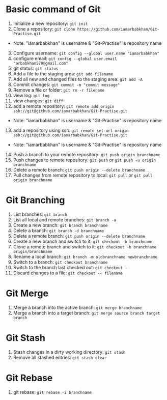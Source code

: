 # Basic command of Git

1. Initialize a new repository: `git init`
2. Clone a repository: `git clone https://github.com/iamarbabkhan/Git-Practise.git`
* Note: "iamarbabkhan" is username & "Git-Practise" is repository name
3. Configure username: `git config --global user.name "iamarbabkhan"`
4. configure email: `git config --global user.email "arbabkhan579@gmail.com"`
5. git status: `git status`
6. Add a file to the staging area: `git add filename` 
7. Add all new and changed files to the staging area: `git add -A`
8. Commit changes: `git commit -m "commit message"`
9. Remove a file or folder: `git rm -r filename`
10. view log: `git log`
11. view changes: `git diff`
12. add a remote repository: `git remote add origin ssh://git@github.com/iamarbabkhan/Git-Practise.git`
* Note: "iamarbabkhan" is username & "Git-Practise" is repository name
13. add a repository using ssh: `git remote set-url origin ssh://git@github.com/iamarbabkhan/Git-Practise.git`
* Note: "iamarbabkhan" is username & "Git-Practise" is repository name
14. Push a branch to your remote repository: `git push origin branchname`
15. Push changes to remote repository: `git push` or `git push -u origin branchname`
16. Delete a remote branch:  `git push origin --delete branchname`
17. Pull changes from remote repository to local: `git pull` or  `git pull origin branchname`

# Git Branching

1. List branches: `git branch` 
2. List all local and remote branches:  `git branch -a`
3. Create a new branch: `git branch branchname`
4. Delete a branch: `git branch -d branchname` 
5. Delete a remote branch: `git push origin --delete branchname` 
6. Create a new branch and switch to it: `git checkout -b branchname`
7. Clone a remote branch and switch to it: `git checkout -b branchname origin/branchname`
8. Rename a local branch: `git branch -m oldbranchname newbranchname`
9. Switch to a branch: `git checkout branchname` 
10. Switch to the branch last checked out: `git checkout -`
11. Discard changes to a file: `git checkout -- filename`

# Git Merge
   
1. Merge a branch into the active branch: `git merge branchname`
2. Merge a branch into a target branch: `git merge source branch target branch`

# Git Stash

1. Stash changes in a dirty working directory: `git stash`
2. Remove all stashed entries: `git stash clear`

# Git Rebase

1. git rebase: `git rebase -i branchname`







